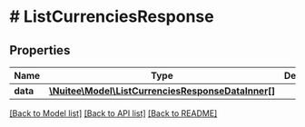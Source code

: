 # # ListCurrenciesResponse

## Properties

Name | Type | Description | Notes
------------ | ------------- | ------------- | -------------
**data** | [**\Nuitee\Model\ListCurrenciesResponseDataInner[]**](ListCurrenciesResponseDataInner.md) |  | [optional]

[[Back to Model list]](../../README.md#models) [[Back to API list]](../../README.md#endpoints) [[Back to README]](../../README.md)
